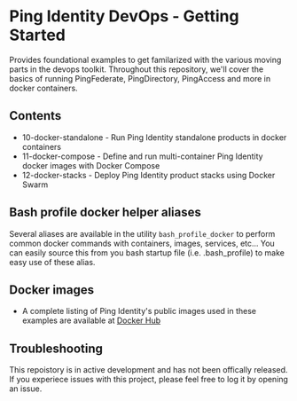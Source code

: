 # Ping Identity DevOps - Getting Started
Provides foundational examples to get familarized with the various moving parts 
in the devops toolkit. Throughout this repository, we'll cover the basics of 
running PingFederate, PingDirectory, PingAccess and more in docker containers. 

## Contents

* 10-docker-standalone - Run Ping Identity standalone products in docker containers 
* 11-docker-compose    - Define and run multi-container Ping Identity docker images with Docker Compose
* 12-docker-stacks     - Deploy Ping Identity product stacks using Docker Swarm

## Bash profile docker helper aliases
Several aliases are available in the utility `bash_profile_docker` to perform common 
docker commands with containers, images, services, etc...  You can easily source this
from you bash startup file (i.e. .bash_profile) to make easy use of these alias.

## Docker images

* A complete listing of Ping Identity's public images used in these examples are available at [Docker Hub](https://hub.docker.com/u/pingidentity/)

## Troubleshooting
This repoistory is in active development and has not been offically released. 
If you experiece issues with this project, please feel free to log it by opening an issue.
